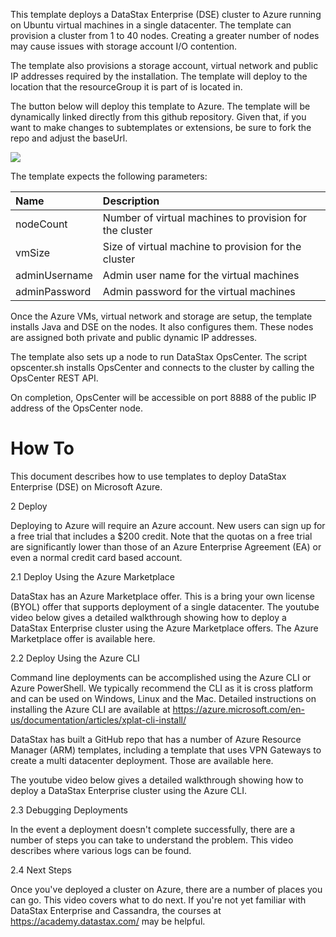 This template deploys a DataStax Enterprise (DSE) cluster to Azure running on Ubuntu virtual machines in a single datacenter.  The template can provision a cluster from 1 to 40 nodes.  Creating a greater number of nodes may cause issues with storage account I/O contention.

The template also provisions a storage account, virtual network and public IP addresses required by the installation.  The template will deploy to the location that the resourceGroup it is part of is located in.

The button below will deploy this template to Azure.  The template will be dynamically linked directly from this github repository.  Given that, if you want to make changes to subtemplates or extensions, be sure to fork the repo and adjust the baseUrl.

<a href="https://portal.azure.com/#create/Microsoft.Template/uri/https%3A%2F%2Fraw.githubusercontent.com%2FDSPN%2Fazure-resource-manager-dse%2Fmaster%2Fsingledc%2FmainTemplate.json" target="_blank">
    <img src="http://azuredeploy.net/deploybutton.png"/>
</a>

The template expects the following parameters:

| Name   | Description |
|:--- |:---|
| nodeCount | Number of virtual machines to provision for the cluster |
| vmSize | Size of virtual machine to provision for the cluster |
| adminUsername  | Admin user name for the virtual machines |
| adminPassword  | Admin password for the virtual machines |

Once the Azure VMs, virtual network and storage are setup, the template installs Java and DSE on the nodes.  It also configures them.  These nodes are assigned both private and public dynamic IP addresses.

The template also sets up a node to run DataStax OpsCenter.  The script opscenter.sh installs OpsCenter and connects to the cluster by calling the OpsCenter REST API.

On completion, OpsCenter will be accessible on port 8888 of the public IP address of the OpsCenter node.

# How To

This document describes how to use templates to deploy DataStax Enterprise (DSE) on Microsoft Azure.

2 Deploy

Deploying to Azure will require an Azure account.  New users can sign up for a free trial that includes a $200 credit.  Note that the quotas on a free trial are significantly lower than those of an Azure Enterprise Agreement (EA) or even a normal credit card based account.

2.1 Deploy Using the Azure Marketplace

DataStax has an Azure Marketplace offer.  This is a bring your own license (BYOL) offer that supports deployment of a single datacenter. The youtube video below gives a detailed walkthrough showing how to deploy a DataStax Enterprise cluster using the Azure Marketplace offers.  The Azure Marketplace offer is available here.



2.2 Deploy Using the Azure CLI

Command line deployments can be accomplished using the Azure CLI or Azure PowerShell.  We typically recommend the CLI as it is cross platform and can be used on Windows, Linux and the Mac.  Detailed instructions on installing the Azure CLI are available at https://azure.microsoft.com/en-us/documentation/articles/xplat-cli-install/

DataStax has built a GitHub repo that has a number of Azure Resource Manager (ARM) templates, including a template that uses VPN Gateways to create a multi datacenter deployment. Those are available here.

The youtube video below gives a detailed walkthrough showing how to deploy a DataStax Enterprise cluster using the Azure CLI.



2.3 Debugging Deployments

In the event a deployment doesn't complete successfully, there are a number of steps you can take to understand the problem.  This video describes where various logs can be found.



2.4 Next Steps

Once you've deployed a cluster on Azure, there are a number of places you can go.  This video covers what to do next.  If you're not yet familiar with DataStax Enterprise and Cassandra, the courses at https://academy.datastax.com/ may be helpful.
